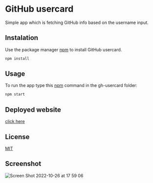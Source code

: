 # GitHub usercard

Simple app which is fetching GitHub info based on the username input.

## Instalation

Use the package manager [npm](https://www.npmjs.com/) to install GitHub usercard.

```bash
npm install
```

## Usage

To run the app type this [npm](https://www.npmjs.com/) command in the gh-usercard folder:

```bash
npm start
```

## Deployed website

[click here](https://gh-usercard.netlify.app/)

## License

[MIT](https://choosealicense.com/licenses/mit/)

## Screenshot

![Screen Shot 2022-10-26 at 17 59 06](https://user-images.githubusercontent.com/64991544/198146607-92f8e2fa-ec5d-432e-91ec-ca88b06a5a83.png)
